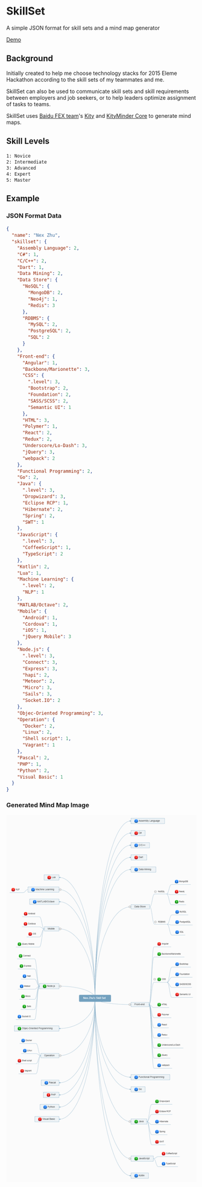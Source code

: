 # SkillSet 
A simple JSON format for skill sets and a mind map generator

[Demo](http://nexzhu.github.io/SkillSet/)

## Background

Initially created to help me choose technology stacks for 2015 Eleme Hackathon according to the skill sets of my teammates and me.

SkillSet can also be used to communicate skill sets and skill requirements between employers and job seekers, or to help leaders optimize assignment of tasks to teams.

SkillSet uses [Baidu FEX team](http://fex.baidu.com/)'s [Kity](https://github.com/fex-team/kity) and [KityMinder Core](https://github.com/fex-team/kityminder-core) to generate mind maps.

## Skill Levels

    1: Novice
    2: Intermediate
    3: Advanced
    4: Expert
    5: Master

## Example
### JSON Format Data

```json
{
  "name": "Nex Zhu",
  "skillset": {
    "Assembly Language": 2,
    "C#": 1,
    "C/C++": 2,
    "Dart": 1,
    "Data Mining": 2,
    "Data Store": {
      "NoSQL": {
        "MongoDB": 2,
        "Neo4j": 1,
        "Redis": 3
      },
      "RDBMS": {
        "MySQL": 2,
        "PostgreSQL": 2,
        "SQL": 2
      }
    },
    "Front-end": {
      "Angular": 1,
      "Backbone/Marionette": 3,
      "CSS": {
        ".level": 3,
        "Bootstrap": 2,
        "Foundation": 2,
        "SASS/SCSS": 2,
        "Semantic UI": 1
      },
      "HTML": 3,
      "Polymer": 1,
      "React": 2,
      "Redux": 2,
      "Underscore/Lo-Dash": 3,
      "jQuery": 3,
      "webpack": 2
    },
    "Functional Programming": 2,
    "Go": 2,
    "Java": {
      ".level": 3,
      "Dropwizard": 3,
      "Eclipse RCP": 1,
      "Hibernate": 2,
      "Spring": 2,
      "SWT": 1
    },
    "JavaScript": {
      ".level": 3,
      "CoffeeScript": 1,
      "TypeScript": 2
    },
    "Kotlin": 2,
    "Lua": 1,
    "Machine Learning": {
      ".level": 2,
      "NLP": 1
    },
    "MATLAB/Octave": 2,
    "Mobile": {
      "Android": 1,
      "Cordova": 1,
      "iOS": 1,
      "jQuery Mobile": 3
    },
    "Node.js": {
      ".level": 3,
      "Connect": 3,
      "Express": 3,
      "hapi": 2,
      "Meteor": 2,
      "Micro": 3,
      "Sails": 3,
      "Socket.IO": 2
    },
    "Objec-Oriented Programming": 3,
    "Operation": {
      "Docker": 2,
      "Linux": 2,
      "Shell script": 1,
      "Vagrant": 1
    },
    "Pascal": 2,
    "PHP": 1,
    "Python": 2,
    "Visual Basic": 1
  }
}
```

### Generated Mind Map Image

![skill-set.png](docs/skill-set.png)
